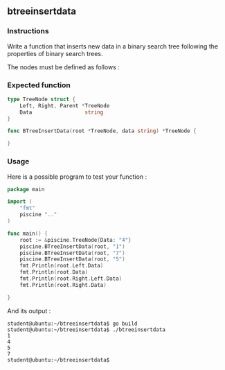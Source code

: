 ## btreeinsertdata

### Instructions

Write a function that inserts new data in a binary search tree following the properties of binary search trees.

The nodes must be defined as follows :

### Expected function

```go
type TreeNode struct {
	Left, Right, Parent *TreeNode
	Data                 string
}

func BTreeInsertData(root *TreeNode, data string) *TreeNode {

}
```

### Usage

Here is a possible program to test your function :

```go
package main

import (
	"fmt"
	piscine ".."
)

func main() {
	root := &piscine.TreeNode{Data: "4"}
	piscine.BTreeInsertData(root, "1")
	piscine.BTreeInsertData(root, "7")
	piscine.BTreeInsertData(root, "5")
	fmt.Println(root.Left.Data)
	fmt.Println(root.Data)
	fmt.Println(root.Right.Left.Data)
	fmt.Println(root.Right.Data)

}
```

And its output :

```console
student@ubuntu:~/btreeinsertdata$ go build
student@ubuntu:~/btreeinsertdata$ ./btreeinsertdata
1
4
5
7
student@ubuntu:~/btreeinsertdata$
```
